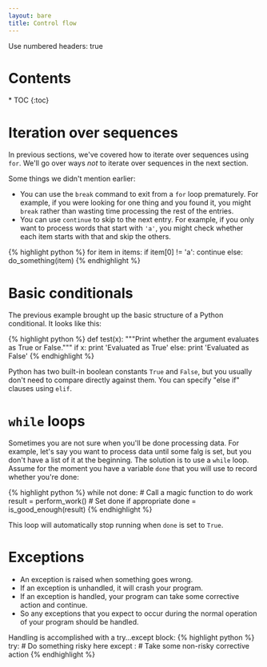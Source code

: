 ```yaml
---
layout: bare
title: Control flow
---
```

Use numbered headers: true

<h1>Contents</h1>
* TOC
{:toc}

# Iteration over sequences

In previous sections, we've covered how to iterate over sequences
using `for`. We'll go over ways _not_ to iterate over sequences in the
next section.

Some things we didn't mention earlier:
- You can use the `break` command to exit from a `for` loop
prematurely. For example, if you were looking for one thing and you
found it, you might `break` rather than wasting time processing the
rest of the entries.
- You can use `continue` to skip to the next entry. For example, if
you only want to process words that start with `'a'`, you might check
whether each item starts with that and skip the others.

{% highlight python %}
for item in items:
    if item[0] != 'a':
        continue
    else:
        do_something(item)
{% endhighlight %}


# Basic conditionals

The previous example brought up the basic structure of a Python
conditional. It looks like this:

{% highlight python %}
def test(x):
    """Print whether the argument evaluates as True or False."""
    if x:
        print 'Evaluated as True'
    else:
        print 'Evaluated as False'
{% endhighlight %}

Python has two built-in boolean constants `True` and `False`, but you
usually don't need to compare directly against them. You can specify
"else if" clauses using `elif`.

# `while` loops

Sometimes you are not sure when you'll be done processing data. For
example, let's say you want to process data until some falg is set,
but you don't have a list of it at the beginning. The solution is to
use a `while` loop. Assume for the moment you have a variable `done`
that you will use to record whether you're done:

{% highlight python %}
while not done:
    # Call a magic function to do work
    result = perform_work()
    # Set done if appropriate
    done = is_good_enough(result)
{% endhighlight %}

This loop will automatically stop running when `done` is set to `True`.

# Exceptions

- An exception is raised when something goes wrong.
- If an exception is unhandled, it will crash your program.
- If an exception is handled, your program can take some corrective action and continue.
- So any exceptions that you expect to occur during the normal operation of your program should be handled.

Handling is accomplished with a try…except block:
{% highlight python %}
try:
    # Do something risky here
except <name of exception to catch>:
    # Take some non-risky corrective action
{% endhighlight %}
